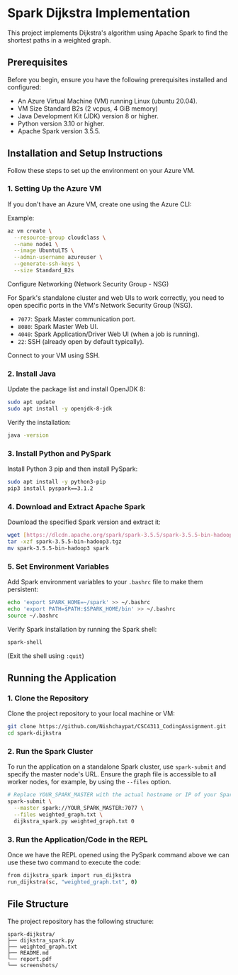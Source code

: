 # Spark Dijkstra Implementation

This project implements Dijkstra's algorithm using Apache Spark to find the shortest paths in a weighted graph.

## Prerequisites

Before you begin, ensure you have the following prerequisites installed and configured:

* An Azure Virtual Machine (VM) running Linux (ubuntu 20.04).
* VM Size Standard B2s (2 vcpus, 4 GiB memory)
* Java Development Kit (JDK) version 8 or higher.
* Python version 3.10 or higher.
* Apache Spark version 3.5.5.

## Installation and Setup Instructions

Follow these steps to set up the environment on your Azure VM.

### 1. Setting Up the Azure VM

If you don't have an Azure VM, create one using the Azure CLI:

Example:

```bash
az vm create \
  --resource-group cloudclass \
  --name node1 \
  --image UbuntuLTS \
  --admin-username azureuser \
  --generate-ssh-keys \
  --size Standard_B2s

```
Configure Networking (Network Security Group - NSG)

For Spark's standalone cluster and web UIs to work correctly, you need to open specific ports in the VM's Network Security Group (NSG).

* `7077`: Spark Master communication port.
* `8080`: Spark Master Web UI.
* `4040`: Spark Application/Driver Web UI (when a job is running).
* `22`: SSH (already open by default typically).


Connect to your VM using SSH.


### 2. Install Java

Update the package list and install OpenJDK 8:

```bash
sudo apt update
sudo apt install -y openjdk-8-jdk
```

Verify the installation:

```bash
java -version
```

### 3. Install Python and PySpark

Install Python 3 pip and then install PySpark:

```bash
sudo apt install -y python3-pip
pip3 install pyspark==3.1.2
```

### 4. Download and Extract Apache Spark

Download the specified Spark version and extract it:

```bash
wget [https://dlcdn.apache.org/spark/spark-3.5.5/spark-3.5.5-bin-hadoop3.tgz]
tar -xzf spark-3.5.5-bin-hadoop3.tgz
mv spark-3.5.5-bin-hadoop3 spark
```

### 5. Set Environment Variables

Add Spark environment variables to your `.bashrc` file to make them persistent:

```bash
echo 'export SPARK_HOME=~/spark' >> ~/.bashrc
echo 'export PATH=$PATH:$SPARK_HOME/bin' >> ~/.bashrc
source ~/.bashrc
```

Verify Spark installation by running the Spark shell:

```bash
spark-shell
```

(Exit the shell using `:quit`)

## Running the Application

### 1. Clone the Repository

Clone the project repository to your local machine or VM:

```bash
git clone https://github.com/Nishchaypat/CSC4311_CodingAssignment.git
cd spark-dijkstra
```

### 2. Run the Spark Cluster

To run the application on a standalone Spark cluster, use `spark-submit` and specify the master node's URL. Ensure the graph file is accessible to all worker nodes, for example, by using the `--files` option.

```bash
# Replace YOUR_SPARK_MASTER with the actual hostname or IP of your Spark master
spark-submit \
  --master spark://YOUR_SPARK_MASTER:7077 \
  --files weighted_graph.txt \
  dijkstra_spark.py weighted_graph.txt 0
```

### 3. Run the Application/Code in the REPL

Once we have the REPL opened using the PySpark command above we can use these two command to execute the code:

```bash
from dijkstra_spark import run_dijkstra
run_dijkstra(sc, "weighted_graph.txt", 0)
```

## File Structure

The project repository has the following structure:

```
spark-dijkstra/
├── dijkstra_spark.py
├── weighted_graph.txt
├── README.md             
└── report.pdf             
└── screenshots/            


